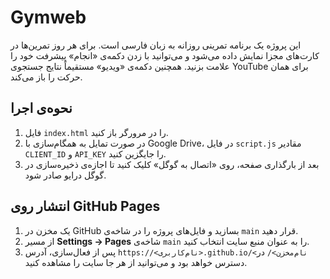 # Gymweb

این پروژه یک برنامه تمرینی روزانه به زبان فارسی است. برای هر روز تمرین‌ها در کارت‌های مجزا نمایش داده می‌شود و می‌توانید با زدن دکمه‌ی «انجام» پیشرفت خود را علامت بزنید. همچنین دکمه‌ی «ویدیو» مستقیماً نتایج جستجوی YouTube برای همان حرکت را باز می‌کند.

## نحوه‌ی اجرا

1. فایل `index.html` را در مرورگر باز کنید.
2. در صورت تمایل به همگام‌سازی با Google Drive، در فایل `script.js` مقادیر `CLIENT_ID` و `API_KEY` را جایگزین کنید.
3. بعد از بارگذاری صفحه، روی «اتصال به گوگل» کلیک کنید تا اجازه‌ی ذخیره‌سازی در گوگل درایو صادر شود.

## انتشار روی GitHub Pages

1. یک مخزن در GitHub بسازید و فایل‌های پروژه را در شاخه‌ی `main` قرار دهید.
2. از مسیر **Settings → Pages** شاخه‌ی `main` را به عنوان منبع سایت انتخاب کنید.
3. پس از فعال‌سازی، آدرس `https://<نام‌کاربری>.github.io/<نام‌مخزن>/` در دسترس خواهد بود و می‌توانید از هر جا سایت را مشاهده کنید.
